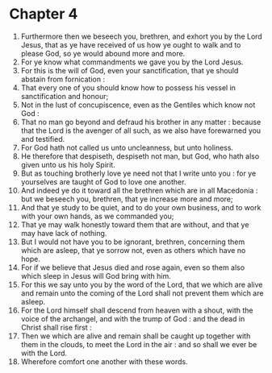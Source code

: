 # Chapter 4

1. Furthermore then we beseech you, brethren, and exhort you by the Lord Jesus, that as ye have received of us how ye ought to walk and to please God, so ye would abound more and more.
2. For ye know what commandments we gave you by the Lord Jesus.
3. For this is the will of God, even your sanctification, that ye should abstain from fornication :
4. That every one of you should know how to possess his vessel in sanctification and honour;
5. Not in the lust of concupiscence, even as the Gentiles which know not God :
6. That no man go beyond and defraud his brother in any matter : because that the Lord is the avenger of all such, as we also have forewarned you and testified.
7. For God hath not called us unto uncleanness, but unto holiness.
8. He therefore that despiseth, despiseth not man, but God, who hath also given unto us his holy Spirit.
9. But as touching brotherly love ye need not that I write unto you : for ye yourselves are taught of God to love one another.
10. And indeed ye do it toward all the brethren which are in all Macedonia : but we beseech you, brethren, that ye increase more and more;
11. And that ye study to be quiet, and to do your own business, and to work with your own hands, as we commanded you;
12. That ye may walk honestly toward them that are without, and that ye may have lack of nothing.
13. But I would not have you to be ignorant, brethren, concerning them which are asleep, that ye sorrow not, even as others which have no hope.
14. For if we believe that Jesus died and rose again, even so them also which sleep in Jesus will God bring with him.
15. For this we say unto you by the word of the Lord, that we which are alive and remain unto the coming of the Lord shall not prevent them which are asleep.
16. For the Lord himself shall descend from heaven with a shout, with the voice of the archangel, and with the trump of God : and the dead in Christ shall rise first :
17. Then we which are alive and remain shall be caught up together with them in the clouds, to meet the Lord in the air : and so shall we ever be with the Lord.
18. Wherefore comfort one another with these words.

